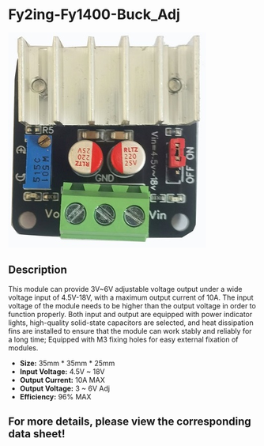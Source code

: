 # Fy2ing-Fy1400-Buck_Adj
![front picture](https://github.com/Fy2ing/Fy2ing-Fy1400-Buck_Adj/blob/main/Picture/front_picture.jpg?raw=true)

## Description
This module can provide 3V~6V adjustable voltage output under a wide voltage input of 4.5V-18V, with a maximum output current of 10A. The input voltage of the module needs to be higher than the output voltage in order to function properly. Both input and output are equipped with power indicator lights, high-quality solid-state capacitors are selected, and heat dissipation fins are installed to ensure that the module can work stably and reliably for a long time; Equipped with M3 fixing holes for easy external fixation of modules.
- **Size:** 35mm * 35mm * 25mm
- **Input Voltage:** 4.5V ~ 18V
-  **Output Current:** 10A MAX
-  **Output Voltage:** 3 ~ 6V Adj
-  **Efficiency:** 96% MAX
## For more details, please view the corresponding data sheet!
